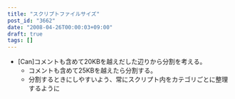 ```yaml
---
title: "スクリプトファイルサイズ"
post_id: "3662"
date: "2008-04-26T00:00:03+09:00"
draft: true
tags: []
---
```



* [Can]コメントも含めて20KBを越えだした辺りから分割を考える。
  * コメントも含めて25KBを越えたら分割する。
  * 分割するときにしやすいよう、常にスクリプト内をカテゴリごとに整理するように
